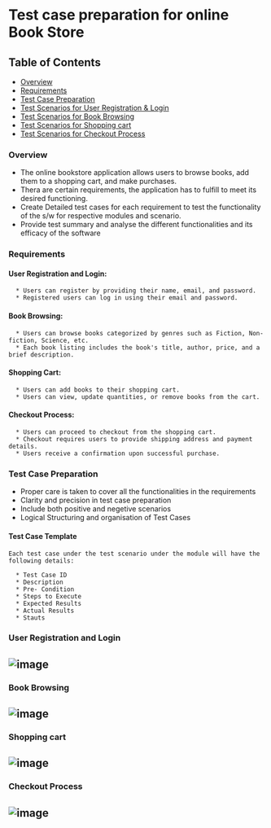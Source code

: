 # Test case preparation for online Book Store

## Table of Contents

  * [Overview](#overview)
  * [Requirements](#requirements)
  * [Test Case Preparation](#test-case-preparation)
  * [Test Scenarios for User Registration & Login](#user-registration-and-login)
  * [Test Scenarios for Book Browsing](#book-browsing)
  * [Test Scenarios for Shopping cart](#shopping-cart)
  * [Test Scenarios for Checkout Process](#checkout-process)

### Overview

  * The online bookstore application allows users to browse books, add them to a shopping cart, and make purchases.
  * Thera are certain requirements, the application has to fulfill to meet its desired functioning.
  * Create Detailed test cases for each requirement to test the functionality of the s/w for respective modules and scenario.
  * Provide test summary and analyse the different functionalities and its efficacy of the software

### Requirements

  #### User Registration and Login:

      * Users can register by providing their name, email, and password.
      * Registered users can log in using their email and password.
    
  #### Book Browsing:

      * Users can browse books categorized by genres such as Fiction, Non-fiction, Science, etc.
      * Each book listing includes the book's title, author, price, and a brief description.

  #### Shopping Cart:

      * Users can add books to their shopping cart.
      * Users can view, update quantities, or remove books from the cart.

  #### Checkout Process:

      * Users can proceed to checkout from the shopping cart.
      * Checkout requires users to provide shipping address and payment details.
      * Users receive a confirmation upon successful purchase.
  
### Test Case Preparation

  * Proper care is taken to cover all the functionalities in the requirements
  * Clarity and precision in test case preparation
  * Include both positive and negetive scenarios
  * Logical Structuring and organisation of Test Cases

  #### Test Case Template
  
    Each test case under the test scenario under the module will have the following details:
  
      * Test Case ID
      * Description
      * Pre- Condition
      * Steps to Execute
      * Expected Results
      * Actual Results
      * Stauts

### User Registration and Login

![image](https://github.com/varma-prasad/Test-case-Preparation/assets/108605375/2de4686a-4c15-4768-8d2d-a6b6de677ab0)
---

### Book Browsing

![image](https://github.com/varma-prasad/Test-case-Preparation/assets/108605375/7586fbf5-a1fd-44d8-91d0-a4607801e416)
---

### Shopping cart

![image](https://github.com/varma-prasad/Test-case-Preparation/assets/108605375/784909ba-db33-4cd0-b7c3-e2e9e2363782)
---

### Checkout Process

![image](https://github.com/varma-prasad/Test-case-Preparation/assets/108605375/72b6e376-1b23-4d11-aaa9-a68d78305af8)
---



